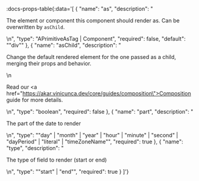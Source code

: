 <!-- This file was automatic generated. Do not edit it manually -->

:docs-props-table{:data='[
  {
    "name": "as",
    "description": "<p>The element or component this component should render as. Can be overwritten by <code>asChild</code>.</p>\n",
    "type": "APrimitiveAsTag | Component",
    "required": false,
    "default": "\"div\""
  },
  {
    "name": "asChild",
    "description": "<p>Change the default rendered element for the one passed as a child, merging their props and behavior.</p>\n<p>Read our <a href=\"https://akar.vinicunca.dev/core/guides/composition\">Composition</a> guide for more details.</p>\n",
    "type": "boolean",
    "required": false
  },
  {
    "name": "part",
    "description": "<p>The part of the date to render</p>\n",
    "type": "\"day\" | \"month\" | \"year\" | \"hour\" | \"minute\" | \"second\" | \"dayPeriod\" | \"literal\" | \"timeZoneName\"",
    "required": true
  },
  {
    "name": "type",
    "description": "<p>The type of field to render (start or end)</p>\n",
    "type": "\"start\" | \"end\"",
    "required": true
  }
]'} 
